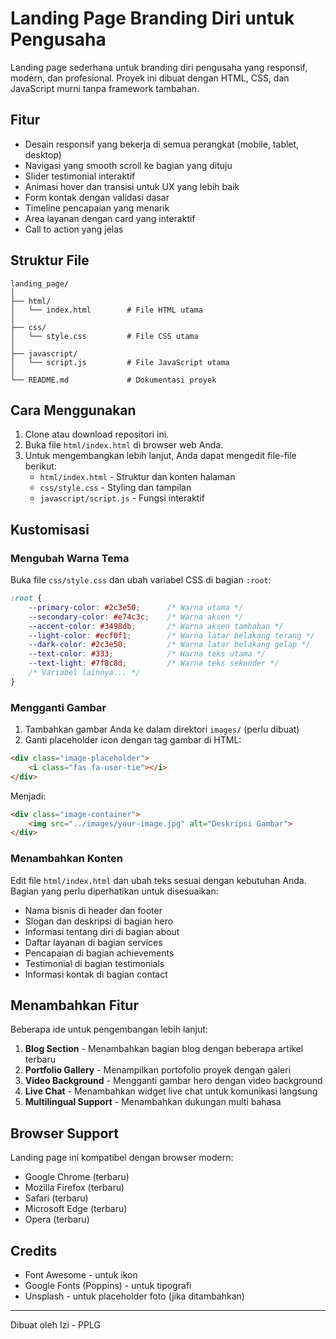 # Landing Page Branding Diri untuk Pengusaha

Landing page sederhana untuk branding diri pengusaha yang responsif, modern, dan profesional. Proyek ini dibuat dengan HTML, CSS, dan JavaScript murni tanpa framework tambahan.

## Fitur

- Desain responsif yang bekerja di semua perangkat (mobile, tablet, desktop)
- Navigasi yang smooth scroll ke bagian yang dituju
- Slider testimonial interaktif
- Animasi hover dan transisi untuk UX yang lebih baik
- Form kontak dengan validasi dasar
- Timeline pencapaian yang menarik
- Area layanan dengan card yang interaktif
- Call to action yang jelas

## Struktur File

```
landing_page/
│
├── html/
│   └── index.html        # File HTML utama
│
├── css/
│   └── style.css         # File CSS utama
│
├── javascript/
│   └── script.js         # File JavaScript utama
│
└── README.md             # Dokumentasi proyek
```

## Cara Menggunakan

1. Clone atau download repositori ini.
2. Buka file `html/index.html` di browser web Anda.
3. Untuk mengembangkan lebih lanjut, Anda dapat mengedit file-file berikut:
   - `html/index.html` - Struktur dan konten halaman
   - `css/style.css` - Styling dan tampilan
   - `javascript/script.js` - Fungsi interaktif

## Kustomisasi

### Mengubah Warna Tema

Buka file `css/style.css` dan ubah variabel CSS di bagian `:root`:

```css
:root {
    --primary-color: #2c3e50;      /* Warna utama */
    --secondary-color: #e74c3c;    /* Warna aksen */
    --accent-color: #3498db;       /* Warna aksen tambahan */
    --light-color: #ecf0f1;        /* Warna latar belakang terang */
    --dark-color: #2c3e50;         /* Warna latar belakang gelap */
    --text-color: #333;            /* Warna teks utama */
    --text-light: #7f8c8d;         /* Warna teks sekunder */
    /* Variabel lainnya... */
}
```

### Mengganti Gambar

1. Tambahkan gambar Anda ke dalam direktori `images/` (perlu dibuat) 
2. Ganti placeholder icon dengan tag gambar di HTML:

```html
<div class="image-placeholder">
    <i class="fas fa-user-tie"></i>
</div>
```

Menjadi:

```html
<div class="image-container">
    <img src="../images/your-image.jpg" alt="Deskripsi Gambar">
</div>
```

### Menambahkan Konten

Edit file `html/index.html` dan ubah teks sesuai dengan kebutuhan Anda. Bagian yang perlu diperhatikan untuk disesuaikan:

- Nama bisnis di header dan footer
- Slogan dan deskripsi di bagian hero
- Informasi tentang diri di bagian about
- Daftar layanan di bagian services
- Pencapaian di bagian achievements
- Testimonial di bagian testimonials
- Informasi kontak di bagian contact

## Menambahkan Fitur

Beberapa ide untuk pengembangan lebih lanjut:

1. **Blog Section** - Menambahkan bagian blog dengan beberapa artikel terbaru
2. **Portfolio Gallery** - Menampilkan portofolio proyek dengan galeri
3. **Video Background** - Mengganti gambar hero dengan video background
4. **Live Chat** - Menambahkan widget live chat untuk komunikasi langsung
5. **Multilingual Support** - Menambahkan dukungan multi bahasa

## Browser Support

Landing page ini kompatibel dengan browser modern:
- Google Chrome (terbaru)
- Mozilla Firefox (terbaru)
- Safari (terbaru)
- Microsoft Edge (terbaru)
- Opera (terbaru)

## Credits

- Font Awesome - untuk ikon
- Google Fonts (Poppins) - untuk tipografi
- Unsplash - untuk placeholder foto (jika ditambahkan)

---

Dibuat oleh Izi - PPLG 